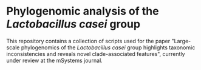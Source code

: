 # Phylogenomic analysis of the *Lactobacillus casei* group

This repository contains a collection of scripts used for the paper "Large-scale phylogenomics of the *Lactobacillus casei* group highlights taxonomic inconsistencies and reveals novel clade-associated features", currently under review at the mSystems journal. 
